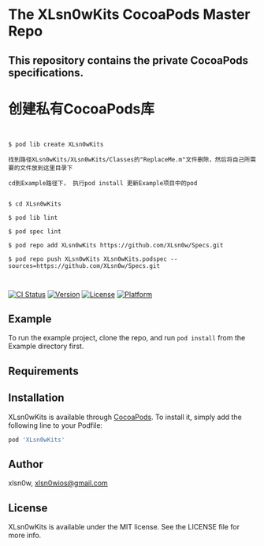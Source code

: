 # The XLsn0wKits CocoaPods Master Repo

## This repository contains the private CocoaPods specifications.


# 创建私有CocoaPods库

```


$ pod lib create XLsn0wKits

找到路径XLsn0wKits/XLsn0wKits/Classes的"ReplaceMe.m"文件删除，然后将自己所需要的文件放到这里目录下

cd到Example路径下， 执行pod install 更新Example项目中的pod


$ cd XLsn0wKits

$ pod lib lint

$ pod spec lint

$ pod repo add XLsn0wKits https://github.com/XLsn0w/Specs.git

$ pod repo push XLsn0wKits XLsn0wKits.podspec --sources=https://github.com/XLsn0w/Specs.git



```

[![CI Status](https://img.shields.io/travis/xlsn0w/XLsn0wKits.svg?style=flat)](https://travis-ci.org/xlsn0w/XLsn0wKits)
[![Version](https://img.shields.io/cocoapods/v/XLsn0wKits.svg?style=flat)](https://cocoapods.org/pods/XLsn0wKits)
[![License](https://img.shields.io/cocoapods/l/XLsn0wKits.svg?style=flat)](https://cocoapods.org/pods/XLsn0wKits)
[![Platform](https://img.shields.io/cocoapods/p/XLsn0wKits.svg?style=flat)](https://cocoapods.org/pods/XLsn0wKits)

## Example

To run the example project, clone the repo, and run `pod install` from the Example directory first.

## Requirements

## Installation

XLsn0wKits is available through [CocoaPods](https://cocoapods.org). To install
it, simply add the following line to your Podfile:

```ruby
pod 'XLsn0wKits'
```

## Author

xlsn0w, xlsn0wios@gmail.com

## License

XLsn0wKits is available under the MIT license. See the LICENSE file for more info.
